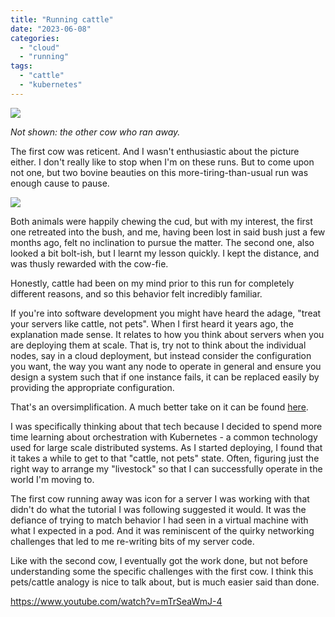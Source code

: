 ```yaml
---
title: "Running cattle"
date: "2023-06-08"
categories: 
  - "cloud"
  - "running"
tags: 
  - "cattle"
  - "kubernetes"
---
```


[![](https://irwinium.files.wordpress.com/2023/06/image-7.png?w=1024)](https://irwinium.files.wordpress.com/2023/06/image-7.png)

_Not shown: the other cow who ran away._

The first cow was reticent. And I wasn't enthusiastic about the picture either. I don't really like to stop when I'm on these runs. But to come upon not one, but two bovine beauties on this more-tiring-than-usual run was enough cause to pause.

[![](https://irwinium.files.wordpress.com/2023/06/image-8.png?w=1024)](https://irwinium.files.wordpress.com/2023/06/image-8.png)

Both animals were happily chewing the cud, but with my interest, the first one retreated into the bush, and me, having been lost in said bush just a few months ago, felt no inclination to pursue the matter. The second one, also looked a bit bolt-ish, but I learnt my lesson quickly. I kept the distance, and was thusly rewarded with the cow-fie.

Honestly, cattle had been on my mind prior to this run for completely different reasons, and so this behavior felt incredibly familiar.

If you're into software development you might have heard the adage, "treat your servers like cattle, not pets". When I first heard it years ago, the explanation made sense. It relates to how you think about servers when you are deploying them at scale. That is, try not to think about the individual nodes, say in a cloud deployment, but instead consider the configuration you want, the way you want any node to operate in general and ensure you design a system such that if one instance fails, it can be replaced easily by providing the appropriate configuration.

That's an oversimplification. A much better take on it can be found [here](https://geektechstuff.com/2021/06/24/devops-what-does-cattle-not-pets-mean/).

I was specifically thinking about that tech because I decided to spend more time learning about orchestration with Kubernetes - a common technology used for large scale distributed systems. As I started deploying, I found that it takes a while to get to that "cattle, not pets" state. Often, figuring just the right way to arrange my "livestock" so that I can successfully operate in the world I'm moving to.

The first cow running away was icon for a server I was working with that didn't do what the tutorial I was following suggested it would. It was the defiance of trying to match behavior I had seen in a virtual machine with what I expected in a pod. And it was reminiscent of the quirky networking challenges that led to me re-writing bits of my server code.

Like with the second cow, I eventually got the work done, but not before understanding some the specific challenges with the first cow. I think this pets/cattle analogy is nice to talk about, but is much easier said than done.

https://www.youtube.com/watch?v=mTrSeaWmJ-4
